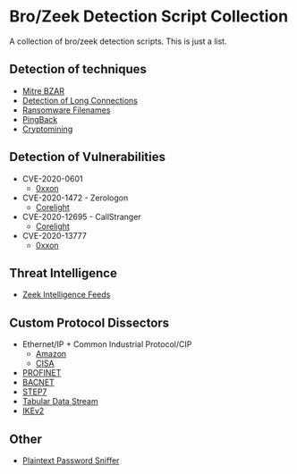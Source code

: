 # Bro/Zeek Detection Script Collection
A collection of bro/zeek detection scripts. This is just a list.

## Detection of techniques
- [Mitre BZAR](https://github.com/mitre-attack/bzar)
- [Detection of Long Connections](https://github.com/corelight/zeek-long-connections)
- [Ransomware Filenames](https://github.com/corelight/detect-ransomware-filenames)
- [PingBack](https://github.com/corelight/pingback)
- [Cryptomining](https://github.com/jsiwek/zeek-cryptomining)


## Detection of Vulnerabilities
- CVE-2020-0601
  - [0xxon](https://github.com/0xxon/cve-2020-0601)
- CVE-2020-1472 - Zerologon
  - [Corelight](https://github.com/corelight/zerologon)
- CVE-2020-12695 - CallStranger
  - [Corelight](https://github.com/corelight/callstranger-detector)
- CVE-2020-13777
  - [0xxon](https://github.com/0xxon/cve-2020-13777)

## Threat Intelligence
- [Zeek Intelligence Feeds](https://github.com/CriticalPathSecurity/Zeek-Intelligence-Feeds)

## Custom Protocol Dissectors
- Ethernet/IP + Common Industrial Protocol/CIP
  - [Amazon](https://github.com/amzn/zeek-plugin-enip)
  - [CISA](https://github.com/cisagov/icsnpp-enip)
- [PROFINET](https://github.com/amzn/zeek-plugin-profinet)
- [BACNET](https://github.com/amzn/zeek-plugin-bacnet)
- [STEP7](https://github.com/amzn/zeek-plugin-s7comm)
- [Tabular Data Stream](https://github.com/amzn/zeek-plugin-tds)
- [IKEv2](https://github.com/ukncsc/zeek-plugin-ikev2)

## Other
- [Plaintext Password Sniffer](https://github.com/cybera/zeek-sniffpass)

